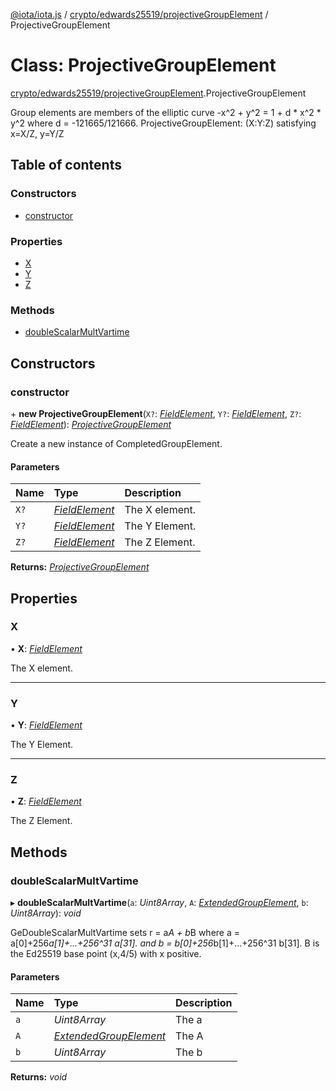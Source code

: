 [@iota/iota.js](../README.md) / [crypto/edwards25519/projectiveGroupElement](../modules/crypto_edwards25519_projectivegroupelement.md) / ProjectiveGroupElement

# Class: ProjectiveGroupElement

[crypto/edwards25519/projectiveGroupElement](../modules/crypto_edwards25519_projectivegroupelement.md).ProjectiveGroupElement

Group elements are members of the elliptic curve -x^2 + y^2 = 1 + d * x^2 *
y^2 where d = -121665/121666.
ProjectiveGroupElement: (X:Y:Z) satisfying x=X/Z, y=Y/Z

## Table of contents

### Constructors

- [constructor](crypto_edwards25519_projectivegroupelement.projectivegroupelement.md#constructor)

### Properties

- [X](crypto_edwards25519_projectivegroupelement.projectivegroupelement.md#x)
- [Y](crypto_edwards25519_projectivegroupelement.projectivegroupelement.md#y)
- [Z](crypto_edwards25519_projectivegroupelement.projectivegroupelement.md#z)

### Methods

- [doubleScalarMultVartime](crypto_edwards25519_projectivegroupelement.projectivegroupelement.md#doublescalarmultvartime)

## Constructors

### constructor

\+ **new ProjectiveGroupElement**(`X?`: [*FieldElement*](crypto_edwards25519_fieldelement.fieldelement.md), `Y?`: [*FieldElement*](crypto_edwards25519_fieldelement.fieldelement.md), `Z?`: [*FieldElement*](crypto_edwards25519_fieldelement.fieldelement.md)): [*ProjectiveGroupElement*](crypto_edwards25519_projectivegroupelement.projectivegroupelement.md)

Create a new instance of CompletedGroupElement.

#### Parameters

| Name | Type | Description |
| :------ | :------ | :------ |
| `X?` | [*FieldElement*](crypto_edwards25519_fieldelement.fieldelement.md) | The X element. |
| `Y?` | [*FieldElement*](crypto_edwards25519_fieldelement.fieldelement.md) | The Y Element. |
| `Z?` | [*FieldElement*](crypto_edwards25519_fieldelement.fieldelement.md) | The Z Element. |

**Returns:** [*ProjectiveGroupElement*](crypto_edwards25519_projectivegroupelement.projectivegroupelement.md)

## Properties

### X

• **X**: [*FieldElement*](crypto_edwards25519_fieldelement.fieldelement.md)

The X element.

___

### Y

• **Y**: [*FieldElement*](crypto_edwards25519_fieldelement.fieldelement.md)

The Y Element.

___

### Z

• **Z**: [*FieldElement*](crypto_edwards25519_fieldelement.fieldelement.md)

The Z Element.

## Methods

### doubleScalarMultVartime

▸ **doubleScalarMultVartime**(`a`: *Uint8Array*, `A`: [*ExtendedGroupElement*](crypto_edwards25519_extendedgroupelement.extendedgroupelement.md), `b`: *Uint8Array*): *void*

GeDoubleScalarMultVartime sets r = a*A + b*B
where a = a[0]+256*a[1]+...+256^31 a[31].
and b = b[0]+256*b[1]+...+256^31 b[31].
B is the Ed25519 base point (x,4/5) with x positive.

#### Parameters

| Name | Type | Description |
| :------ | :------ | :------ |
| `a` | *Uint8Array* | The a |
| `A` | [*ExtendedGroupElement*](crypto_edwards25519_extendedgroupelement.extendedgroupelement.md) | The A |
| `b` | *Uint8Array* | The b |

**Returns:** *void*

